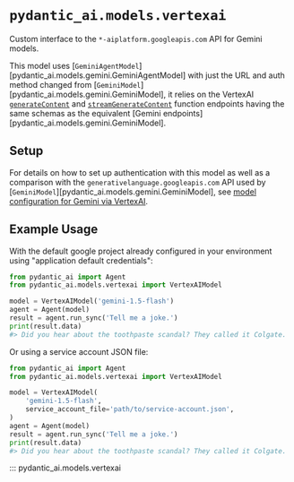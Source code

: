 # `pydantic_ai.models.vertexai`

Custom interface to the `*-aiplatform.googleapis.com` API for Gemini models.

This model uses [`GeminiAgentModel`][pydantic_ai.models.gemini.GeminiAgentModel] with just the URL and auth method
changed from [`GeminiModel`][pydantic_ai.models.gemini.GeminiModel], it relies on the VertexAI
[`generateContent`](https://cloud.google.com/vertex-ai/docs/reference/rest/v1/projects.locations.endpoints/generateContent)
and
[`streamGenerateContent`](https://cloud.google.com/vertex-ai/docs/reference/rest/v1/projects.locations.endpoints/streamGenerateContent)
function endpoints
having the same schemas as the equivalent [Gemini endpoints][pydantic_ai.models.gemini.GeminiModel].

## Setup

For details on how to set up authentication with this model as well as a comparison with the `generativelanguage.googleapis.com` API used by [`GeminiModel`][pydantic_ai.models.gemini.GeminiModel],
see [model configuration for Gemini via VertexAI](../../install.md#gemini-via-vertexai).

## Example Usage

With the default google project already configured in your environment using "application default credentials":

```python {title="vertex_example_env.py"}
from pydantic_ai import Agent
from pydantic_ai.models.vertexai import VertexAIModel

model = VertexAIModel('gemini-1.5-flash')
agent = Agent(model)
result = agent.run_sync('Tell me a joke.')
print(result.data)
#> Did you hear about the toothpaste scandal? They called it Colgate.
```

Or using a service account JSON file:

```python {title="vertex_example_service_account.py"}
from pydantic_ai import Agent
from pydantic_ai.models.vertexai import VertexAIModel

model = VertexAIModel(
    'gemini-1.5-flash',
    service_account_file='path/to/service-account.json',
)
agent = Agent(model)
result = agent.run_sync('Tell me a joke.')
print(result.data)
#> Did you hear about the toothpaste scandal? They called it Colgate.
```

::: pydantic_ai.models.vertexai
